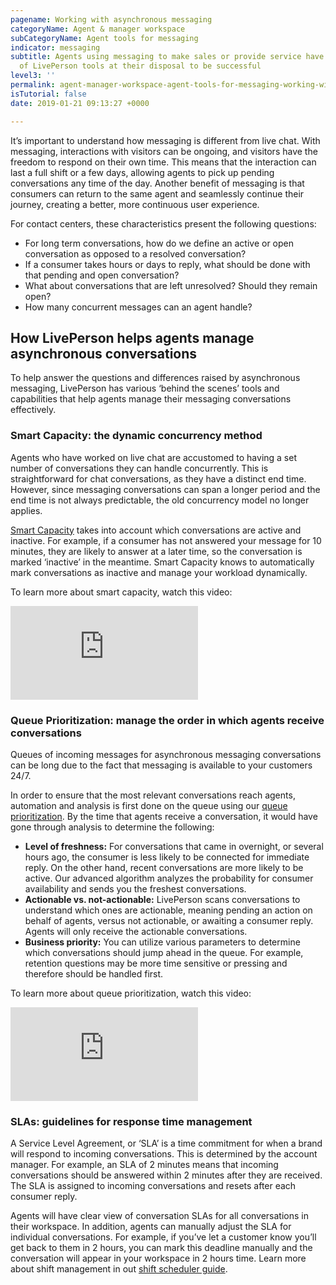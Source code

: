 ```yaml
---
pagename: Working with asynchronous messaging
categoryName: Agent & manager workspace
subCategoryName: Agent tools for messaging
indicator: messaging
subtitle: Agents using messaging to make sales or provide service have the full suite
  of LivePerson tools at their disposal to be successful
level3: ''
permalink: agent-manager-workspace-agent-tools-for-messaging-working-with-asynchronous-messaging.html
isTutorial: false
date: 2019-01-21 09:13:27 +0000

---
```

It’s important to understand how messaging is different from live chat. With messaging, interactions with visitors can be ongoing, and visitors have the freedom to respond on their own time. This means that the interaction can last a full shift or a few days, allowing agents to pick up pending conversations any time of the day. Another benefit of messaging is that consumers can return to the same agent and seamlessly continue their journey, creating a better, more continuous user experience.

For contact centers, these characteristics present the following questions:

* For long term conversations, how do we define an active or open conversation as opposed to a resolved conversation?
* If a consumer takes hours or days to reply, what should be done with that pending and open conversation?
* What about conversations that are left unresolved? Should they remain open?
* How many concurrent messages can an agent handle?

## How LivePerson helps agents manage asynchronous conversations

To help answer the questions and differences raised by asynchronous messaging, LivePerson has various ‘behind the scenes’ tools and capabilities that help agents manage their messaging conversations effectively.

### Smart Capacity: the dynamic concurrency method

Agents who have worked on live chat are accustomed to having a set number of conversations they can handle concurrently. This is straightforward for chat conversations, as they have a distinct end time. However, since messaging conversations can span a longer period and the end time is not always predictable, the old concurrency model no longer applies.

[Smart Capacity](contact-center-management-messaging-operations-smart-capacity-overview.html) takes into account which conversations are active and inactive. For example, if a consumer has not answered your message for 10 minutes, they are likely to answer at a later time, so the conversation is marked ‘inactive’ in the meantime. Smart Capacity knows to automatically mark conversations as inactive and manage your workload dynamically.

To learn more about smart capacity, watch this video:

<iframe style="max-width: 750px;" src="https://player.vimeo.com/video/241513074" frameborder="0" webkitallowfullscreen mozallowfullscreen allowfullscreen></iframe>

### Queue Prioritization: manage the order in which agents receive conversations

Queues of incoming messages for asynchronous messaging conversations can be long due to the fact that messaging is available to your customers 24/7.

In order to ensure that the most relevant conversations reach agents, automation and analysis is first done on the queue using our [queue prioritization](contact-center-management-messaging-operations-queue-management-queue-prioritization-overview.html). By the time that agents receive a conversation, it would have gone through analysis to determine the following:

* **Level of freshness:** For conversations that came in overnight, or several hours ago, the consumer is less likely to be connected for immediate reply. On the other hand, recent conversations are more likely to be active. Our advanced algorithm analyzes the probability for consumer availability and sends you the freshest conversations.
* **Actionable vs. not-actionable:** LivePerson scans conversations to understand which ones are actionable, meaning pending an action on behalf of agents, versus not actionable, or awaiting a consumer reply. Agents will only receive the actionable conversations.
* **Business priority:** You can utilize various parameters to determine which conversations should jump ahead in the queue. For example, retention questions may be more time sensitive or pressing and therefore should be handled first.

To learn more about queue prioritization, watch this video:

<iframe style="max-width: 750px;" src="https://player.vimeo.com/video/241513020" frameborder="0" webkitallowfullscreen mozallowfullscreen allowfullscreen></iframe>

### SLAs: guidelines for response time management

A Service Level Agreement, or ‘SLA’ is a time commitment for when a brand will respond to incoming conversations. This is determined by the account manager. For example, an SLA of 2 minutes means that incoming conversations should be answered within 2 minutes after they are received. The SLA is assigned to incoming conversations and resets after each consumer reply.

Agents will have clear view of conversation SLAs for all conversations in their workspace. In addition, agents can manually adjust the SLA for individual conversations. For example, if you’ve let a customer know you’ll get back to them in 2 hours, you can mark this deadline manually and the conversation will appear in your workspace in 2 hours time. Learn more about shift management in out [shift scheduler guide](contact-center-management-messaging-operations-shift-scheduler-configuration-guide.html).
